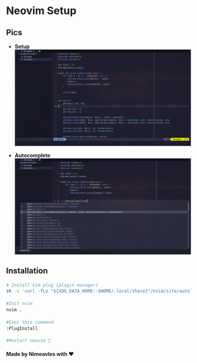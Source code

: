 # **Neovim Setup**

## **Pics**

- **Setup**
  <img src="./pics/image1.png" alt="pic1"/>

- **Autocomplete**
  <img src="./pics/image2.png" alt="pic1"/>

## **Installation**

```sh
# Install Vim plug (plugin manager)
sh -c 'curl -fLo "${XDG_DATA_HOME:-$HOME/.local/share}"/nvim/site/autoload/plug.vim --create-dirs \ https://raw.githubusercontent.com/junegunn/vim-plug/master/plug.vim'

#Init nvim
nvim .

#Exec this command
:PlugInstall

#Restart neovim 🚀
```

#### **Made by Nimeavles with ❤️**
